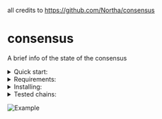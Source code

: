 all credits to <https://github.com/Northa/consensus>

# consensus
A brief info of the state of the consensus

<details>
  <summary>Quick start:</summary>

```sh
cd && git clone https://github.com/Northa/consensus.git && cd consensus
python3 consensus.py
```  
Autorefresh not yet implemented as a workaround you can use bash trick:  
```while true; do; sleep 3 && python3 ./consensus.py;done```
</details>

<details>
  <summary>Requirements:</summary>
  
  *  Ubuntu 20.04+ 
  *  python3.8+
  *  For the correct work of the application you should configure RPC :26657 and REST :1317 endpoints.  
  For example:  
  ```REST = 'http://1.1.1.1:1317'```
  ```RPC = "http://1.1.1.1:26657"```
  
  
</details>

<details>
  <summary>Installing:</summary>
  
  #### Technically, the installation itself is cloning the repo and providing 2 variables

```sh
$ cd && git clone https://github.com/Northa/consensus.git && cd consensus
```  
  
  Next open consensus.py in editor and replace REST/RPC variables with an appropriate values.  
  Example:  
  ```REST = 'http://1.1.1.1:1317'```  
  ```RPC = "http://1.1.1.1:26657"```
  
  Once configured you can run the app by following:
  
  ```$ python3 consensus.py ```
</details>

<details>
  <summary>Tested chains:</summary>  
  
  - Evmos mainnet
  - Evmos testnet
  - Umee  
  - Archway  
  - Cosmic Horizon  
  - Kyve  
  - Kichain
  - Konstellation
  - Stargaze
  - AssetMantle
  - Pylons
  - Deweb
  
</details>



![Example](./screenshots/scr_last.png)
